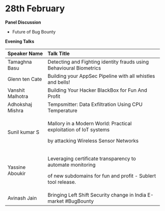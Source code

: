 # 28th February

**Panel Discussion**

* Future of Bug Bounty

**Evening Talks**

<table>
  <thead>
    <tr>
      <th style="text-align:left">Speaker Name</th>
      <th style="text-align:left">Talk Title</th>
    </tr>
  </thead>
  <tbody>
    <tr>
      <td style="text-align:left">Tamaghna Basu</td>
      <td style="text-align:left">Detecting and Fighting identity frauds using Behavioural Biometrics</td>
    </tr>
    <tr>
      <td style="text-align:left">Glenn ten Cate</td>
      <td style="text-align:left">Building your AppSec Pipeline with all whistles and bells!</td>
    </tr>
    <tr>
      <td style="text-align:left">Vanshit Malhotra</td>
      <td style="text-align:left">Building Your Hacker BlackBox for Fun And Profit</td>
    </tr>
    <tr>
      <td style="text-align:left">Adhokshaj Mishra</td>
      <td style="text-align:left">Tempsmitter: Data Exfiltration Using CPU Temperature</td>
    </tr>
    <tr>
      <td style="text-align:left">Sunil kumar S</td>
      <td style="text-align:left">
        <p>Mallory in a Modern World: Practical exploitation of IoT systems</p>
        <p>by attacking Wireless Sensor Networks</p>
      </td>
    </tr>
    <tr>
      <td style="text-align:left">Yassine Aboukir</td>
      <td style="text-align:left">
        <p>Leveraging certificate transparency to automate monitoring</p>
        <p>of new subdomains for fun and profit - Sublert tool release.</p>
      </td>
    </tr>
    <tr>
      <td style="text-align:left">Avinash Jain</td>
      <td style="text-align:left">Bringing Left Shift Security change in India E-market #BugBounty</td>
    </tr>
  </tbody>
</table>